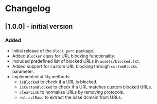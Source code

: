 # Changelog

## [1.0.0] - initial version

### Added

- Initial release of the `block_porn` package.
- Added `Blocker` class for URL blocking functionality.
- Included predefined list of blocked URLs in `assets/blocked.txt`.
- Added support for custom URL blocking through `customBlocks` parameter.
- Implemented utility methods:
  - `isBlocked` to check if a URL is blocked.
  - `isCustomBlocked` to check if a URL matches custom blocked URLs.
  - `cleanLink` to normalize URLs by removing protocols.
  - `extractBase` to extract the base domain from URLs.
